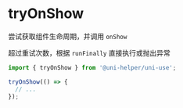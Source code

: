 # tryOnShow

尝试获取组件生命周期，并调用 `onShow`

超过重试次数，根据 `runFinally` 直接执行或抛出异常

```typescript
import { tryOnShow } from '@uni-helper/uni-use';

tryOnShow(() => {
  // ...
});
```
